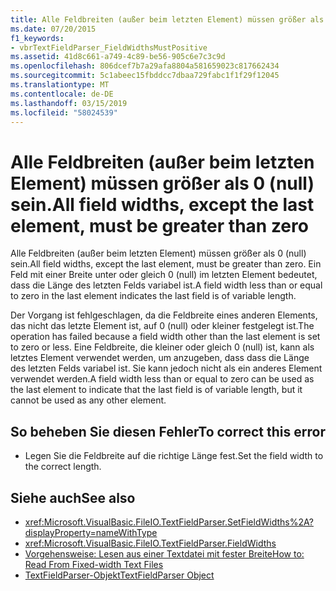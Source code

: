 ```yaml
---
title: Alle Feldbreiten (außer beim letzten Element) müssen größer als 0 (null) sein.
ms.date: 07/20/2015
f1_keywords:
- vbrTextFieldParser_FieldWidthsMustPositive
ms.assetid: 41d8c661-a749-4c89-be56-905c6e7c3c9d
ms.openlocfilehash: 806dcef7b7a29afa8804a581659023c817662434
ms.sourcegitcommit: 5c1abeec15fbddcc7dbaa729fabc1f1f29f12045
ms.translationtype: MT
ms.contentlocale: de-DE
ms.lasthandoff: 03/15/2019
ms.locfileid: "58024539"
---
```

# <a name="all-field-widths-except-the-last-element-must-be-greater-than-zero"></a><span data-ttu-id="2fe66-102">Alle Feldbreiten (außer beim letzten Element) müssen größer als 0 (null) sein.</span><span class="sxs-lookup"><span data-stu-id="2fe66-102">All field widths, except the last element, must be greater than zero</span></span>
<span data-ttu-id="2fe66-103">Alle Feldbreiten (außer beim letzten Element) müssen größer als 0 (null) sein.</span><span class="sxs-lookup"><span data-stu-id="2fe66-103">All field widths, except the last element, must be greater than zero.</span></span> <span data-ttu-id="2fe66-104">Ein Feld mit einer Breite unter oder gleich 0 (null) im letzten Element bedeutet, dass die Länge des letzten Felds variabel ist.</span><span class="sxs-lookup"><span data-stu-id="2fe66-104">A field width less than or equal to zero in the last element indicates the last field is of variable length.</span></span>  
  
 <span data-ttu-id="2fe66-105">Der Vorgang ist fehlgeschlagen, da die Feldbreite eines anderen Elements, das nicht das letzte Element ist, auf 0 (null) oder kleiner festgelegt ist.</span><span class="sxs-lookup"><span data-stu-id="2fe66-105">The operation has failed because a field width other than the last element is set to zero or less.</span></span> <span data-ttu-id="2fe66-106">Eine Feldbreite, die kleiner oder gleich 0 (null) ist, kann als letztes Element verwendet werden, um anzugeben, dass dass die Länge des letzten Felds variabel ist. Sie kann jedoch nicht als ein anderes Element verwendet werden.</span><span class="sxs-lookup"><span data-stu-id="2fe66-106">A field width less than or equal to zero can be used as the last element to indicate that the last field is of variable length, but it cannot be used as any other element.</span></span>  
  
## <a name="to-correct-this-error"></a><span data-ttu-id="2fe66-107">So beheben Sie diesen Fehler</span><span class="sxs-lookup"><span data-stu-id="2fe66-107">To correct this error</span></span>  
  
-   <span data-ttu-id="2fe66-108">Legen Sie die Feldbreite auf die richtige Länge fest.</span><span class="sxs-lookup"><span data-stu-id="2fe66-108">Set the field width to the correct length.</span></span>  
  
## <a name="see-also"></a><span data-ttu-id="2fe66-109">Siehe auch</span><span class="sxs-lookup"><span data-stu-id="2fe66-109">See also</span></span>

- <xref:Microsoft.VisualBasic.FileIO.TextFieldParser.SetFieldWidths%2A?displayProperty=nameWithType>
- <xref:Microsoft.VisualBasic.FileIO.TextFieldParser.FieldWidths>
- [<span data-ttu-id="2fe66-110">Vorgehensweise: Lesen aus einer Textdatei mit fester Breite</span><span class="sxs-lookup"><span data-stu-id="2fe66-110">How to: Read From Fixed-width Text Files</span></span>](../../visual-basic/developing-apps/programming/drives-directories-files/how-to-read-from-fixed-width-text-files.md)
- [<span data-ttu-id="2fe66-111">TextFieldParser-Objekt</span><span class="sxs-lookup"><span data-stu-id="2fe66-111">TextFieldParser Object</span></span>](../../visual-basic/language-reference/objects/textfieldparser-object.md)
